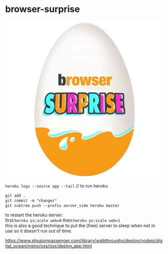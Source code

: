 # browser-surprise

![image](https://github.com/leoneckert/browser-surprise/blob/master/browser-surprise.png)



```heroku logs --source app --tail``` // to run heroku

```
git add .
git commit -m "changes"
git subtree push --prefix server_side heroku master
```

to restart the heroku server:<br>
first:```heroku ps:scale web=0```
then:```heroku ps:scale web=1```
<br>this is also a good technique to put the (free) server to sleep when not in use so it doesn't run out of time. 

https://www.phusionpassenger.com/library/walkthroughs/deploy/nodejs/digital_ocean/nginx/oss/osx/deploy_app.html